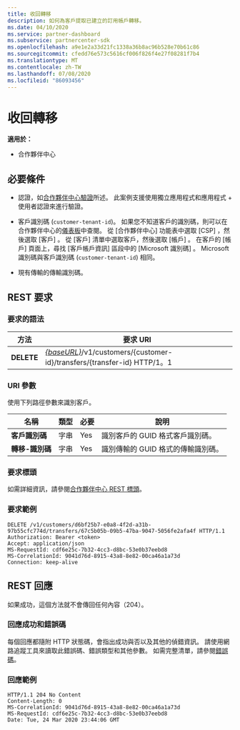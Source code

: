 ```yaml
---
title: 收回轉移
description: 如何為客戶提取已建立的訂用帳戶轉移。
ms.date: 04/10/2020
ms.service: partner-dashboard
ms.subservice: partnercenter-sdk
ms.openlocfilehash: a9e1e2a33d21fc1338a36b8ac96b528e70b61c86
ms.sourcegitcommit: cfedd76e573c5616cf006f826f4e27f08281f7b4
ms.translationtype: MT
ms.contentlocale: zh-TW
ms.lasthandoff: 07/08/2020
ms.locfileid: "86093456"
---
```

# <a name="withdraw-a-transfer"></a>收回轉移

**適用於：**

- 合作夥伴中心

## <a name="prerequisites"></a>必要條件

- 認證，如[合作夥伴中心驗證](partner-center-authentication.md)所述。 此案例支援使用獨立應用程式和應用程式 + 使用者認證來進行驗證。

- 客戶識別碼 (`customer-tenant-id`)。 如果您不知道客戶的識別碼，則可以在合作夥伴中心的[儀表板](https://partner.microsoft.com/dashboard)中查閱。 從 [合作夥伴中心] 功能表中選取 [CSP]  ，然後選取 [客戶]  。 從 [客戶] 清單中選取客戶，然後選取 [帳戶]  。 在客戶的 [帳戶] 頁面上，尋找 [客戶帳戶資訊]  區段中的 [Microsoft 識別碼]  。 Microsoft 識別碼與客戶識別碼 (`customer-tenant-id`) 相同。

- 現有傳輸的傳輸識別碼。

## <a name="rest-request"></a>REST 要求

### <a name="request-syntax"></a>要求的語法

| 方法    | 要求 URI                                                                                                 |
|-----------|-------------------------------------------------------------------------------------------------------------|
| **DELETE**| [*{baseURL}*](partner-center-rest-urls.md)/v1/customers/{customer-id}/transfers/{transfer-id} HTTP/1。1      |

### <a name="uri-parameter"></a>URI 參數

使用下列路徑參數來識別客戶。

| 名稱            | 類型     | 必要 | 說明                                                            |
|-----------------|----------|----------|------------------------------------------------------------------------|
| **客戶識別碼** | 字串   | Yes      | 識別客戶的 GUID 格式客戶識別碼。             |
| **轉移-識別碼** | 字串   | Yes      | 識別傳輸的 GUID 格式的傳輸識別碼。             |

### <a name="request-headers"></a>要求標頭

如需詳細資訊，請參閱[合作夥伴中心 REST 標頭](headers.md)。

### <a name="request-example"></a>要求範例

```http
DELETE /v1/customers/d6bf25b7-e0a8-4f2d-a31b-97b55cfc774d/transfers/67c5b05b-09b5-47ba-9047-5056fe2afa4f HTTP/1.1
Authorization: Bearer <token>
Accept: application/json
MS-RequestId: cdf6e25c-7b32-4cc3-d8bc-53e0b37eebd8
MS-CorrelationId: 9041d76d-8915-43a8-8e82-00ca46a1a73d
Connection: keep-alive
```

## <a name="rest-response"></a>REST 回應

如果成功，這個方法就不會傳回任何內容（204）。

### <a name="response-success-and-error-codes"></a>回應成功和錯誤碼

每個回應都隨附 HTTP 狀態碼，會指出成功與否以及其他的偵錯資訊。 請使用網路追蹤工具來讀取此錯誤碼、錯誤類型和其他參數。 如需完整清單，請參閱[錯誤碼](error-codes.md)。

### <a name="response-example"></a>回應範例

```http
HTTP/1.1 204 No Content
Content-Length: 0
MS-CorrelationId: 9041d76d-8915-43a8-8e82-00ca46a1a73d
MS-RequestId: cdf6e25c-7b32-4cc3-d8bc-53e0b37eebd8
Date: Tue, 24 Mar 2020 23:44:06 GMT
```
